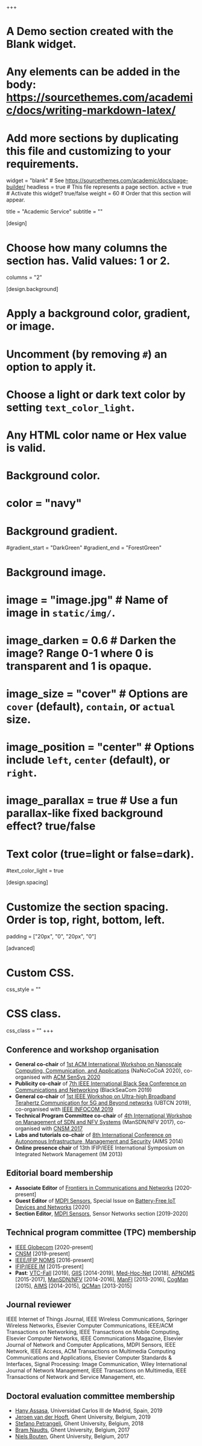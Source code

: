 +++
# A Demo section created with the Blank widget.
# Any elements can be added in the body: https://sourcethemes.com/academic/docs/writing-markdown-latex/
# Add more sections by duplicating this file and customizing to your requirements.

widget = "blank"  # See https://sourcethemes.com/academic/docs/page-builder/
headless = true  # This file represents a page section.
active = true  # Activate this widget? true/false
weight = 60  # Order that this section will appear.

title = "Academic Service"
subtitle = ""

[design]
  # Choose how many columns the section has. Valid values: 1 or 2.
  columns = "2"

[design.background]
  # Apply a background color, gradient, or image.
  #   Uncomment (by removing `#`) an option to apply it.
  #   Choose a light or dark text color by setting `text_color_light`.
  #   Any HTML color name or Hex value is valid.

  # Background color.
  # color = "navy"
  
  # Background gradient.
  #gradient_start = "DarkGreen"
  #gradient_end = "ForestGreen"
  
  # Background image.
  # image = "image.jpg"  # Name of image in `static/img/`.
  # image_darken = 0.6  # Darken the image? Range 0-1 where 0 is transparent and 1 is opaque.
  # image_size = "cover"  #  Options are `cover` (default), `contain`, or `actual` size.
  # image_position = "center"  # Options include `left`, `center` (default), or `right`.
  # image_parallax = true  # Use a fun parallax-like fixed background effect? true/false
  
  # Text color (true=light or false=dark).
  #text_color_light = true

[design.spacing]
  # Customize the section spacing. Order is top, right, bottom, left.
  padding = ["20px", "0", "20px", "0"]

[advanced]
 # Custom CSS. 
 css_style = ""
 
 # CSS class.
 css_class = ""
+++

## Conference and workshop organisation
* **General co-chair** of [1st ACM International Workshop on Nanoscale Computing, Communication, and Applications](https://www.nanococoa.org/) (NaNoCoCoA 2020), co-organised with [ACM SenSys 2020](http://sensys.acm.org/2020/)
* **Publicity co-chair** of [7th IEEE International Black Sea Conference on Communications and Networking](https://blackseacom2019.ieee-blackseacom.org/) (BlackSeaCom 2019)
* **General co-chair** of [1st IEEE Workshop on Ultra-high Broadband Terahertz Communication for 5G and Beyond networks](https://infocom2019.ieee-infocom.org/workshop-ultra-high-broadband-terahertz-communication-5g-and-beyond-networks-program) (UBTCN 2019), co-organised with [IEEE INFOCOM 2019](https://infocom2019.ieee-infocom.org/)
* **Technical Program Committee co-chair** of [4th International Workshop on Management of SDN and NFV Systems](http://www.cnsm-conf.org/2017/sdnnfv2017.html) (ManSDN/NFV 2017), co-organised with [CNSM 2017](http://www.cnsm-conf.org/2017)
* **Labs and tutorials co-chair** of [8th International Conference on Autonomous Infrastructure, Management and Security](http://www.aims-conference.org/2014/) (AIMS 2014)
* **Online presence chair** of 13th IFIP/IEEE International Symposium on Integrated Network Management (IM 2013)

## Editorial board membership
* **Associate Editor** of [Frontiers in Communications and Networks](https://www.frontiersin.org/journals/communications-and-networks) [2020-present]
* **Guest Editor** of [MDPI Sensors](https://www.mdpi.com/journal/sensors), Special Issue on [Battery-Free IoT Devices and Networks](https://www.mdpi.com/journal/sensors/special_issues/bfitn) [2020]
* **Section Editor**, [MDPI Sensors](https://www.mdpi.com/journal/sensors), Sensor Networks section [2019-2020]

## Technical program committee (TPC) membership
* [IEEE Globecom](https://www.ieee-globecom.org/) \[2020-present\]
* [CNSM](http://www.cnsm-conf.org/) \[2019-present\]
* [IEEE/IFIP NOMS](http://www.ieee-noms.org/) \[2016-present\]
* [IFIP/IEEE IM](https://www.ieee-im.org/) \[2015-present\]
* **Past**: [VTC-Fall](http://www.ieeevtc.org/vtc2019fall) \[2019\], [GIIS](https://giis-2019.dnac.org/) \[2014-2019\], [Med-Hoc-Net](http://medhocnet18.cnit.it/) \[2018\], [APNOMS](http://www.apnoms.org/) \[2015-2017\], [ManSDN/NFV](http://www.cnsm-conf.org/2016/sdnnfv2016.html) \[2014-2016\], [ManFI](https://www.ieice.org/~icm/ManFI2016/) \[2013-2016\], [CogMan](https://im2015.ieee-im.org/content/workshops-2.html) \[2015\], [AIMS](http://www.aims-conference.org/2015/) \[2014-2015\], [QCMan](https://im2015.ieee-im.org/content/workshops-2.html) \[2013-2015\]

## Journal reviewer
IEEE Internet of Things Journal, IEEE Wireless Communications, Springer Wireless Networks, Elsevier Computer Communications, IEEE/ACM Transactions on Networking, IEEE Transactions on Mobile Computing, Elsevier Computer Networks, IEEE Communications Magazine, Elsevier Journal of Network and Computer Applications, MDPI Sensors, IEEE Network, IEEE Access, ACM Transactions on Multimedia Computing Communications and Applications, Elsevier Computer Standards & Interfaces, Signal Processing: Image Communication, Wiley International Journal of Network Management, IEEE Transactions on Multimedia, IEEE Transactions of Network and Service Management, etc.

## Doctoral evaluation committee membership
* [Hany Assasa](http://eprints.networks.imdea.org/id/eprint/2019), Universidad Carlos III de Madrid, Spain, 2019
* [Jeroen van der Hooft](https://biblio.ugent.be/publication/8616762), Ghent University, Belgium, 2019
* [Stefano Petrangeli](https://biblio.ugent.be/publication/8553995), Ghent University, Belgium, 2018
* [Bram Naudts](https://biblio.ugent.be/publication/8514599), Ghent University, Belgium, 2017
* [Niels Bouten](https://biblio.ugent.be/publication/8119676), Ghent University, Belgium, 2017
